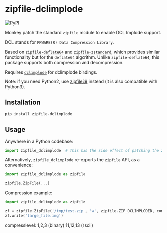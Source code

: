 # zipfile-dclimplode
[![PyPI](https://img.shields.io/pypi/v/zipfile-dclimplode)](https://pypi.org/project/zipfile-dclimplode/)

Monkey patch the standard `zipfile` module to enable DCL Implode support.

DCL stands for `PKWARE(R) Data Compression Library`.

Based on [`zipfile-deflate64`](https://github.com/brianhelba/zipfile-deflate64) and [`zipfile-zstandard`](https://github.com/taisei-project/python-zipfile-zstd), which provides similar functionality but for the `deflate64` algorithm. Unlike `zipfile-deflate64`, this package supports both compression and decompression.

Requires [`dclimplode`](https://github.com/cielavenir/dclimplode) for dclimplode bindings.

Note: if you need Python2, use [zipfile39](https://github.com/cielavenir/zipfile39) instead (it is also compatible with Python3).

## Installation
```bash
pip install zipfile-dclimplode
```

## Usage
Anywhere in a Python codebase:
```python
import zipfile_dclimplode  # This has the side effect of patching the zipfile module to support DCL Implode
```

Alternatively, `zipfile_dclimplode` re-exports the `zipfile` API, as a convenience:
```python
import zipfile_dclimplode as zipfile

zipfile.ZipFile(...)
```

Compression example:
```python
import zipfile_dclimplode as zipfile

zf = zipfile.ZipFile('/tmp/test.zip', 'w', zipfile.ZIP_DCLIMPLODED, compresslevel=3)
zf.write('large_file.img')
```

compresslevel: 1,2,3 (binary) 11,12,13 (ascii)
